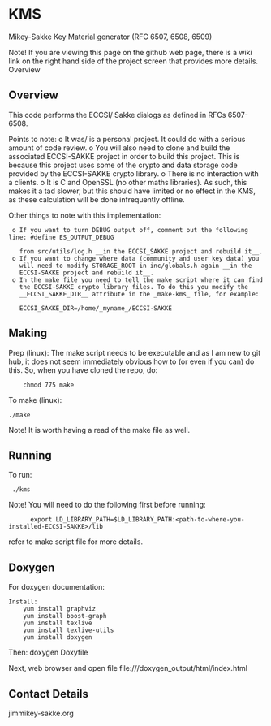 # KMS

Mikey-Sakke Key Material generator (RFC 6507, 6508, 6509)

Note! If you are viewing this page on the github web page, there is a wiki link on the right hand side of the project screen that provides more details.
Overview

Overview
--------
This code performs the ECCSI/ Sakke dialogs as defined in RFCs 6507-6508.


Points to note:
     o It was/ is a personal project. It could do with a serious amount of 
       code review.
     o You will also need to clone and build the associated ECCSI-SAKKE
       project in order to build this project. This is because this 
       project uses some of the crypto and data storage code provided
       by the ECCSI-SAKKE crypto library.
     o There is no interaction with a clients.
     o It is C and OpenSSL (no other maths libraries). As such, this makes 
       it a tad slower, but this should have limited or no effect in the 
       KMS, as these calculation will be done infrequently offline.

Other things to note with this implementation:
          
     o If you want to turn DEBUG output off, comment out the following line: #define ES_OUTPUT_DEBUG
      
       from src/utils/log.h __in the ECCSI_SAKKE project and rebuild it__.
     o If you want to change where data (community and user key data) you 
       will need to modify STORAGE_ROOT in inc/globals.h again __in the
       ECCSI-SAKKE project and rebuild it__.
     o In the make file you need to tell the make script where it can find 
       the ECCSI-SAKKE crypto library files. To do this you modify the 
       __ECCSI_SAKKE_DIR__ attribute in the _make-kms_ file, for example:
       
       ECCSI_SAKKE_DIR=/home/_myname_/ECCSI-SAKKE

Making
------

Prep (linux):
    The make script needs to be executable and as I am new to git hub,
    it does not seem immediately obvious how to (or even if you can) do 
    this. So, when you have cloned the repo, do:

        chmod 775 make

 To make (linux):

    ./make

Note! It is worth having a read of the make file as well. 

Running
-------

To run:

     ./kms

Note! You will need to do the following first before running:
          
          export LD_LIBRARY_PATH=$LD_LIBRARY_PATH:<path-to-where-you-installed-ECCSI-SAKKE>/lib
          
refer to make script file for more details.

Doxygen
-------

For doxygen documentation:

    Install:
        yum install graphviz
        yum install boost-graph
        yum install texlive
        yum install texlive-utils
        yum install doxygen

Then:
    doxygen Doxyfile

Next, web browser and open file 
    file://<path-to-this-dir>/doxygen_output/html/index.html

Contact Details
---------------

jim<AT>mikey-sakke.org

